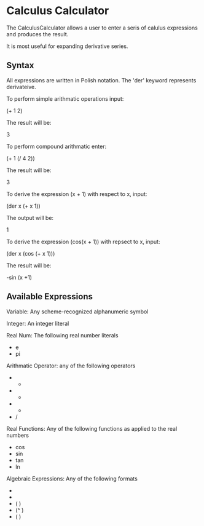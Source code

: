 Calculus Calculator
==================

The CalculusCalculator allows a user to enter a seris of calulus expressions and produces the result.

It is most useful for expanding derivative series.

Syntax
------------------
All expressions are written in Polish notation. The 'der' keyword represents derivateive. 

To perform simple arithmatic operations input: 

(+ 1 2)

The result will be: 

3

To perform compound arithmatic enter:

(+ 1 (/ 4 2))

The result will be: 

3

To derive the expression (x + 1) with respect to x, input: 

(der x (+ x 1))

The output will be: 

1

To derive the expression (cos(x + 1)) with repsect to x, input:

(der x (cos (+ x 1)))

The result will be: 

-sin (x +1)


Available Expressions
------------------

Variable: Any scheme-recognized alphanumeric symbol

Integer: An integer literal

Real Num: The following real number literals
* e
* pi

Arithmatic Operator: any of the following operators
* +
* -
* *
* /

Real Functions: Any of the following functions as applied to the real numbers
* cos 
* sin
* tan
* ln

Algebraic Expressions: Any of the following formats
* <Real Number> 
* <Variable>
* (<Aritmatic Operator> <Algebraic Expression> <Algebraic Expression>)
* (^ <Algebraic Expression> <Real Number>)
* (<Real Function> <Algebraic Expression>)

